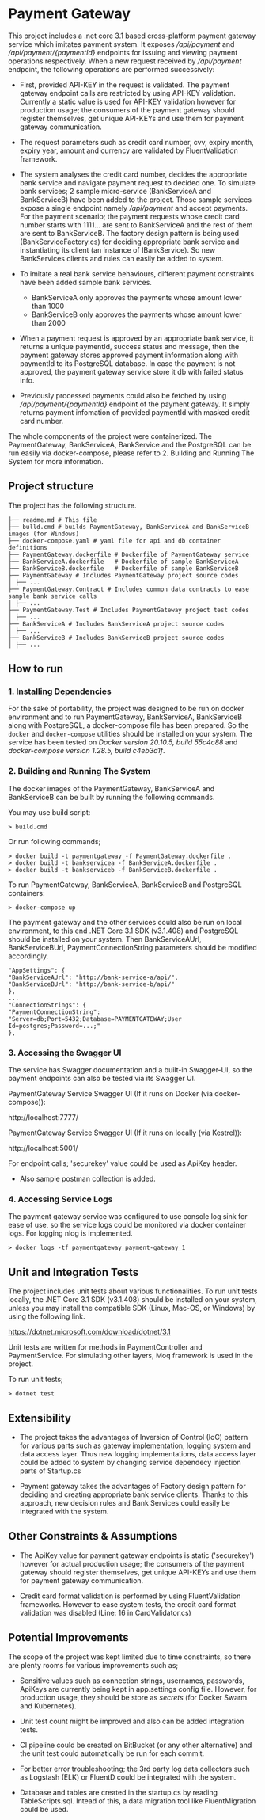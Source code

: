 
  
  

# Payment Gateway

  

This project includes a .net core 3.1 based cross-platform payment gateway service which imitates payment system. It exposes */api/payment* and */api/payment/{paymentId}* endpoints for issuing and viewing payment operations respectively. When a new request received by */api/payment* endpoint, the following operations are performed successively:

  

- First, provided API-KEY in the request is validated. The payment gateway endpoint calls are restricted by using API-KEY validation. Currently a static value is used for API-KEY validation however for production usage; the consumers of the payment gateway should register themselves, get unique API-KEYs and use them for payment gateway communication.

  

- The request parameters such as credit card number, cvv, expiry month, expiry year, amount and currency are validated by FluentValidation framework.

  

- The system analyses the credit card number, decides the appropriate bank service and navigate payment request to decided one. To simulate bank services; 2 sample micro-service (BankServiceA and BankServiceB) have been added to the project. Those sample services expose a single endpoint namely */api/payment* and accept payments. For the payment scenario; the payment requests whose credit card number starts with 1111... are sent to BankServiceA and the rest of them are sent to BankServiceB. The factory design pattern is being used (BankServiceFactory.cs) for deciding appropriate bank service and instantiating its client (an instance of IBankService). So new BankServices clients and rules can easily be added to system.

  

 - To imitate a real bank service behaviours, different payment constraints have been added sample bank services.
	 - BankServiceA only approves the payments whose amount lower than 1000
	 - BankServiceB only approves the payments whose amount lower than 2000

  

- When a payment request is approved by an appropriate bank service, it returns a unique paymentId, success status and message, then the payment gateway stores approved payment information along with paymentId to its PostgreSQL database. In case the payment is not approved, the payment gateway service store it db with failed status info.


- Previously processed payments could also be fetched by using */api/payment/{paymentId}* endpoint of the payment gateway. It simply returns payment infomation of provided paymentId with masked credit card number.

 
The whole components of the project were containerized. The PaymentGateway, BankServiceA, BankService and the PostgreSQL can be run easily via docker-compose, please refer to 2. Building and Running The System for more information.

  
  

## Project structure

  

The project has the following structure.

  

```
├── readme.md # This file
├── bulld.cmd # builds PaymentGateway, BankServiceA and BankServiceB images (for Windows)
├── docker-compose.yaml # yaml file for api and db container definitions
├── PaymentGateway.dockerfile # Dockerfile of PaymentGateway service
├── BankServiceA.dockerfile   # Dockerfile of sample BankServiceA 
├── BankServiceB.dockerfile   # Dockerfile of sample BankServiceB
├── PaymentGateway # Includes PaymentGateway project source codes
│ ├── ...
├── PaymentGateway.Contract # Includes common data contracts to ease sample bank service calls
│ ├── ...
├── PaymentGateway.Test # Includes PaymentGateway project test codes
│ ├── ...
├── BankServiceA # Includes BankServiceA project source codes
│ ├── ...
├── BankServiceB # Includes BankServiceB project source codes
│ ├── ...

```

  

## How to run

### 1. Installing Dependencies

For the sake of portability, the project was designed to be run on docker environment and to run PaymentGateway, BankServiceA, BankServiceB along with PostgreSQL, a docker-compose file has been prepared. So the `docker` and `docker-compose` utilities should be installed on your system. The service has been tested on *Docker version 20.10.5, build 55c4c88* and *docker-compose version 1.28.5, build c4eb3a1f*.

  

### 2. Building and Running The System

The docker images of the PaymentGateway, BankServiceA and BankServiceB can be built by running the following commands.

  

You may use build script:

```shell
> build.cmd
```



Or run following commands;

```shell
> docker build -t paymentgateway -f PaymentGateway.dockerfile .
> docker build -t bankservicea -f BankServiceA.dockerfile .
> docker build -t bankserviceb -f BankServiceB.dockerfile .
```

  

To run PaymentGateway, BankServiceA, BankServiceB and PostgreSQL containers:

```shell
> docker-compose up
```

  

The payment gateway and the other services could also be run on local environment, to this end .NET Core 3.1 SDK (v3.1.408) and PostgreSQL should be installed on your system. Then BankServiceAUrl, BankServiceBUrl, PaymentConnectionString parameters should be modified accordingly.

```shell
"AppSettings": {
"BankServiceAUrl": "http://bank-service-a/api/",
"BankServiceBUrl": "http://bank-service-b/api/"
},
...
"ConnectionStrings": {
"PaymentConnectionString": "Server=db;Port=5432;Database=PAYMENTGATEWAY;User Id=postgres;Password=...;"
},
```

  

### 3. Accessing the Swagger UI

The service has Swagger documentation and a built-in Swagger-UI, so the payment endpoints can also be tested via its Swagger UI.

  

PaymentGateway Service Swagger UI (If it runs on Docker (via docker-compose)):

http://localhost:7777/

  

PaymentGateway Service Swagger UI (If it runs on locally (via Kestrel)):

http://localhost:5001/

  

For endpoint calls; 'securekey' value could be used as ApiKey header.

* Also sample postman collection is added.

  

### 4. Accessing Service Logs

The payment gateway service was configured to use console log sink for ease of use, so the service logs could be monitored via docker container logs. For logging nlog is implemented.

  

```shell
> docker logs -tf paymentgateway_payment-gateway_1
```

  

## Unit and Integration Tests


The project includes unit tests about various functionalities. To run unit tests locally, the .NET Core 3.1 SDK (v3.1.408) should be installed on your system, unless you may install the compatible SDK (Linux, Mac-OS, or Windows) by using the following link.

https://dotnet.microsoft.com/download/dotnet/3.1

  
Unit tests are written for methods in PaymentController and PaymentService. For simulating other layers, Moq framework is used in the project.

  

To run unit tests;

```shell
> dotnet test
```

  

## Extensibility

- The project takes the advantages of Inversion of Control (IoC) pattern for various parts such as gateway implementation, logging system and data access layer. Thus new logging implementations, data access layer could be added to system by changing service dependecy injection parts of Startup.cs

  

- Payment gateway takes the advantages of Factory design pattern for deciding and creating appropriate bank service clients. Thanks to this approach, new decision rules and Bank Services could easily be integrated with the system.

  

## Other Constraints & Assumptions

- The ApiKey value for payment gateway endpoints is static ('securekey') however for actual production usage; the consumers of the payment gateway should register themselves, get unique API-KEYs and use them for payment gateway communication.

  

- Credit card format validation is performed by using FluentValidation frameworks. However to ease system tests, the credit card format validation was disabled (Line: 16 in CardValidator.cs)

## Potential Improvements

The scope of the project was kept limited due to time constraints, so there are plenty rooms for various improvements such as;

  

- Sensitive values such as connection strings, usernames, passwords, ApiKeys are currently being kept in app.settings config file. However, for production usage, they should be store as *secrets* (for Docker Swarm and Kubernetes).

  

- Unit test count might be improved and also can be added integration tests.

  

- CI pipeline could be created on BitBucket (or any other alternative) and the unit test could automatically be run for each commit.

  

- For better error troubleshooting; the 3rd party log data collectors such as Logstash (ELK) or FluentD could be integrated with the system.
- Database and tables are created in the startup.cs by reading TableScripts.sql. Intead of this, a data migration tool like FluentMigration could be used.
